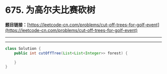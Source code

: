 # 675. 为高尔夫比赛砍树

**题目链接：**[https://leetcode-cn.com/problems/cut-off-trees-for-golf-event](https://leetcode-cn.com/problems/cut-off-trees-for-golf-event)

---

<Cards card="leetcode_675_cut-off-trees-for-golf-event"></Cards>

---

```java
class Solution {
    public int cutOffTree(List<List<Integer>> forest) {
        
    }
}
```